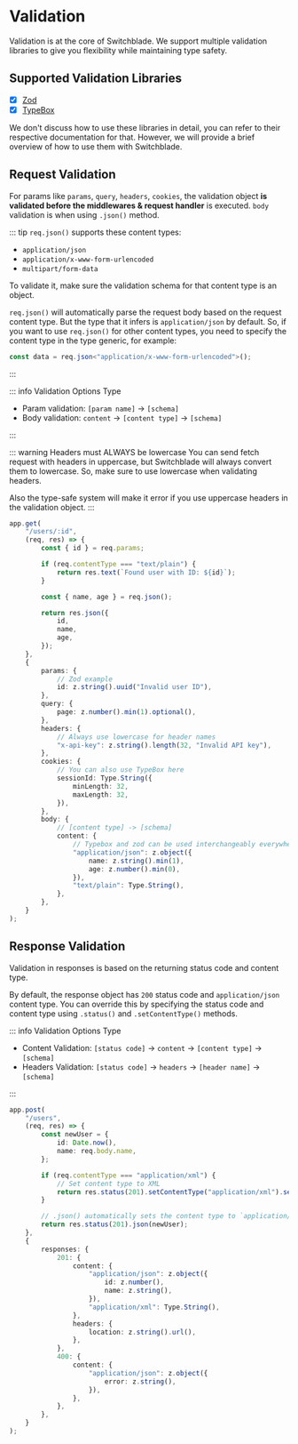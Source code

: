 # Validation

Validation is at the core of Switchblade. We support multiple validation libraries to give you flexibility while maintaining type safety.

## Supported Validation Libraries

- [x] [Zod](https://zod.dev)
- [x] [TypeBox](https://github.com/sinclairzx81/typebox)

We don't discuss how to use these libraries in detail, you can refer to their respective documentation for that. However, we will provide a brief overview of how to use them with Switchblade.

## Request Validation

For params like `params`, `query`, `headers`, `cookies`, the validation object **is validated before the middlewares & request handler** is executed. `body` validation is when using `.json()` method.

::: tip
`req.json()` supports these content types:

- `application/json`
- `application/x-www-form-urlencoded`
- `multipart/form-data`

To validate it, make sure the validation schema for that content type is an object.

`req.json()` will automatically parse the request body based on the request content type. But the type that it infers is `application/json` by default. So, if you want to use `req.json()` for other content types, you need to specify the content type in the type generic, for example:

```typescript
const data = req.json<"application/x-www-form-urlencoded">();
```

:::

::: info Validation Options Type

- Param validation: `[param name]` → `[schema]`
- Body validation: `content` → `[content type]` → `[schema]`

:::

::: warning Headers must ALWAYS be lowercase
You can send fetch request with headers in uppercase, but Switchblade will always convert them to lowercase. So, make sure to use lowercase when validating headers.

Also the type-safe system will make it error if you use uppercase headers in the validation object.
:::

```typescript
app.get(
    "/users/:id",
    (req, res) => {
        const { id } = req.params;

        if (req.contentType === "text/plain") {
            return res.text(`Found user with ID: ${id}`);
        }

        const { name, age } = req.json();

        return res.json({
            id,
            name,
            age,
        });
    },
    {
        params: {
            // Zod example
            id: z.string().uuid("Invalid user ID"),
        },
        query: {
            page: z.number().min(1).optional(),
        },
        headers: {
            // Always use lowercase for header names
            "x-api-key": z.string().length(32, "Invalid API key"),
        },
        cookies: {
            // You can also use TypeBox here
            sessionId: Type.String({
                minLength: 32,
                maxLength: 32,
            }),
        },
        body: {
            // [content type] -> [schema]
            content: {
                // Typebox and zod can be used interchangeably everywhere
                "application/json": z.object({
                    name: z.string().min(1),
                    age: z.number().min(0),
                }),
                "text/plain": Type.String(),
            },
        },
    }
);
```

## Response Validation

Validation in responses is based on the returning status code and content type.

By default, the response object has `200` status code and `application/json` content type. You can override this by specifying the status code and content type using `.status()` and `.setContentType()` methods.

::: info Validation Options Type

- Content Validation: `[status code]` → `content` → `[content type]` → `[schema]`
- Headers Validation: `[status code]` → `headers` → `[header name]` → `[schema]`

:::

```typescript
app.post(
    "/users",
    (req, res) => {
        const newUser = {
            id: Date.now(),
            name: req.body.name,
        };

        if (req.contentType === "application/xml") {
            // Set content type to XML
            return res.status(201).setContentType("application/xml").send(toXML(newUser));
        }

        // .json() automatically sets the content type to `application/json`
        return res.status(201).json(newUser);
    },
    {
        responses: {
            201: {
                content: {
                    "application/json": z.object({
                        id: z.number(),
                        name: z.string(),
                    }),
                    "application/xml": Type.String(),
                },
                headers: {
                    location: z.string().url(),
                },
            },
            400: {
                content: {
                    "application/json": z.object({
                        error: z.string(),
                    }),
                },
            },
        },
    }
);
```
